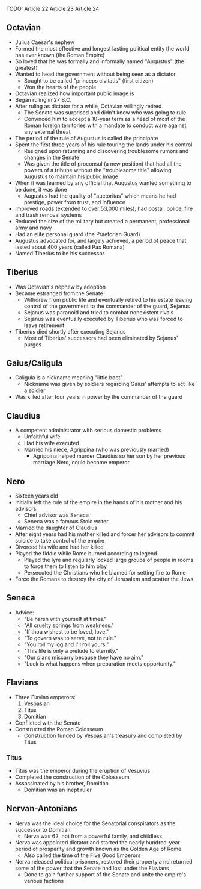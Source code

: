 TODO:
Article 22
Article 23
Article 24

## Octavian
- Julius Caesar's nephew
- Formed the most effective and longest lasting political entity the world has ever known (the Roman Empire)
- So loved that he was formally and informally named "Augustus" (the greatest)
- Wanted to head the government without being seen as a dictator
	- Sought to be called "princeps civitatis" (first citizen)
	- Won the hearts of the people
- Octavian realized how important public image is
- Began ruling in 27 B.C.
- After ruling as dictator for a while, Octavian willingly retired
	- The Senate was surprised and didn't know who was going to rule
	- Convinced him to accept a 10-year term as a head of most of the Roman foreign territories with a mandate to conduct ware against any external threat
- The period of the rule of Augustus is called the principate
- Spent the first three years of his rule touring the lands under his control
	- Resigned upon returning and discovering troublesome rumors and changes in the Senate
	- Was given the title of proconsul (a new position) that had all the powers of a tribune without the "troublesome title" allowing Augustus to maintain his public image
- When it was learned by any official that Augustus wanted something to be done, it was done
	- Augustus had the quality of "auctoritas" which means he had prestige, power from trust, and influence
- Improved roads (extended to over 53,000 miles), had postal, police, fire and trash removal systems
- Reduced the size of the military but created a permanent, professional army and navy
- Had an elite personal guard (the Praetorian Guard)
- Augustus advocated for, and largely achieved, a period of peace that lasted about 400 years (called Pax Romana)
- Named Tiberius to be his successor

## Tiberius
- Was Octavian's nephew by adoption
- Became estranged from the Senate
	- Withdrew from public life and eventually retired to his estate leaving control of the government to the commander of the guard, Sejanus
	- Sejanus was paranoid and tried to combat nonexistent rivals
	- Sejanus was eventually executed by Tiberius who was forced to leave retirement
- Tiberius died shortly after executing Sejanus
	- Most of Tiberius' successors had been eliminated by Sejanus' purges

## Gaius/Caligula
- Caligula is a nickname meaning "little boot"
	- Nickname was given by soldiers regarding Gaius' attempts to act like a soldier
- Was killed after four years in power by the commander of the guard

## Claudius
- A competent administrator with serious domestic problems
	- Unfaithful wife
	- Had his wife executed
	- Married his niece, Agrippina (who was previously married)
		- Agrippina helped murder Claudius so her son by her previous marriage Nero, could become emperor

## Nero
- Sixteen years old
- Initially left the rule of the empire in the hands of his mother and his advisors
	- Chief advisor was Seneca
	- Seneca was a famous Stoic writer
- Married the daughter of Claudius
- After eight years had his mother killed and forcer her advisors to commit suicide to take control of the empire
- Divorced his wife and had her killed
- Played the fiddle while Rome burned according to legend
	- Played the lyre and regularly locked large groups of people in rooms to force them to listen to him play
	- Persecuted the Christians who he blamed for setting fire to Rome
- Force the Romans to destroy the city of Jerusalem and scatter the Jews

## Seneca
- Advice:
	- "Be harsh with yourself at times."
	- "All cruelty springs from weakness."
	- "If thou wishest to be loved, love."
	- "To govern was to serve, not to rule."
	- "You roll my log and I'll roll yours."
	- "This life is only a prelude to eternity."
	- "Our plans miscarry because they have no aim."
	- "Luck is what happens when preparation meets opportunity."

## Flavians
- Three Flavian emperors:
	1. Vespasian
	1. Titus
	1. Domitian
- Conflicted with the Senate
- Constructed the Roman Colosseum
	- Construction funded by Vespasian's treasury and completed by Titus

### Titus
- Titus was the emperor during the eruption of Vesuvius
- Completed the construction of the Colosseum
- Assassinated by his brother, Domitian
	- Domitian was an inept ruler

## Nervan-Antonians
- Nerva was the ideal choice for the Senatorial conspirators as the successor to Domitian
	- Nerva was 62, not from a powerful family, and childless
- Nerva was appointed dictator and started the nearly hundred-year period of prosperity and growth known as the Golden Age of Rome
	- Also called the time of the Five Good Emperors
- Nerva released political prisoners, restored their property,a nd returned some of the power that the Senate had lost under the Flavians
	- Done to gain further support of the Senate and unite the empire's various factions
